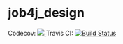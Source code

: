 # job4j_design
Codecov:
<a href="https://codecov.io/gh/IliaBnn/job4j_design">
  <img src="https://codecov.io/gh/IliaBnn/job4j_design/branch/master/graph/badge.svg" />
</a>
Travis CI:
[![Build Status](https://travis-ci.com/IliaBnn/job4j_design.svg?branch=master)](https://travis-ci.com/IliaBnn/job4j_design)
